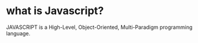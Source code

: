 # what is Javascript?

JAVASCRIPT is a High-Level, Object-Oriented, Multi-Paradigm programming language.
